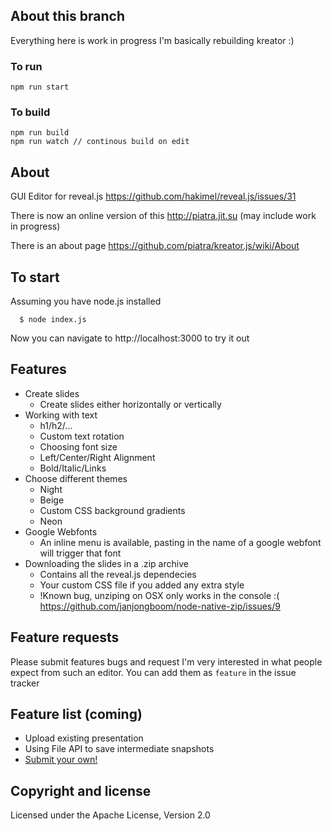 ## About this branch

Everything here is work in progress
I'm basically rebuilding kreator :)

### To run

````
npm run start

````

### To build

````
npm run build
npm run watch // continous build on edit

````


## About

GUI Editor for reveal.js
https://github.com/hakimel/reveal.js/issues/31

There is now an online version of this 
http://piatra.jit.su (may include work in progress)

There is an about page https://github.com/piatra/kreator.js/wiki/About

## To start

Assuming you have node.js installed

````
  $ node index.js 
````

Now you can navigate to http://localhost:3000 to try it out

## Features

* Create slides
	* Create slides either horizontally or vertically
* Working with text
	* h1/h2/...
	* Custom text rotation
	* Choosing font size
	* Left/Center/Right Alignment
	* Bold/Italic/Links
* Choose different themes
	* Night
	* Beige
	* Custom CSS background gradients
	* Neon
* Google Webfonts
	* An inline menu is available, pasting in the name of a google webfont will trigger that font
* Downloading the slides in a .zip archive
	* Contains all the reveal.js dependecies
	* Your custom CSS file if you added any extra style
	* !Known bug, unziping on OSX only works in the console :( https://github.com/janjongboom/node-native-zip/issues/9

## Feature requests

Please submit features bugs and request I'm very interested in what people expect from such an editor.
You can add them as `feature` in the issue tracker

## Feature list (coming)

* Upload existing presentation
* Using File API to save intermediate snapshots
* [Submit your own!](https://github.com/piatra/kreator.js/issues?state=open)

## Copyright and license

Licensed under the Apache License, Version 2.0
